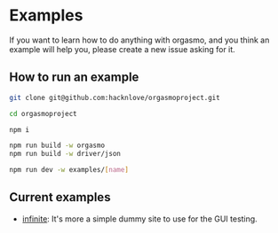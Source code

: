 # Examples

If you want to learn how to do anything with orgasmo, and you think an example will help you, please create a new issue asking for it.

## How to run an example

```bash
git clone git@github.com:hacknlove/orgasmoproject.git

cd orgasmoproject

npm i

npm run build -w orgasmo
npm run build -w driver/json

npm run dev -w examples/[name]
```

## Current examples

- [infinite](infinite): It's more a simple dummy site to use for the GUI testing.
